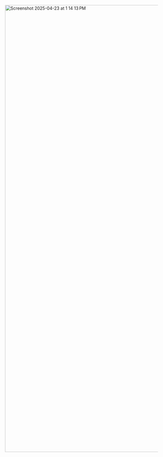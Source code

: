<img width="1468" alt="Screenshot 2025-04-23 at 1 14 13 PM" src="https://github.com/user-attachments/assets/7824be70-eb90-4d3a-8bcf-327806d6017e" />
